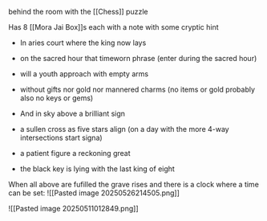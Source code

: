 behind the room with the [[Chess]] puzzle

Has 8 [[Mora Jai Box]]s each with a note with some cryptic hint
- In aries court where the king now lays
- on the sacred hour that timeworn phrase (enter during the sacred hour)
- will a youth approach with empty arms 
- without gifts nor gold nor mannered charms (no items or gold probably also no keys or gems)

- And in sky above a brilliant sign
- a sullen cross as five stars align (on a day with the more 4-way intersections start signa)
- a patient figure a reckoning great
- the black key is lying with the last king of eight

When all above are fufilled the grave rises and there is a clock where a time can be set:
![[Pasted image 20250526214505.png]]

![[Pasted image 20250511012849.png]]